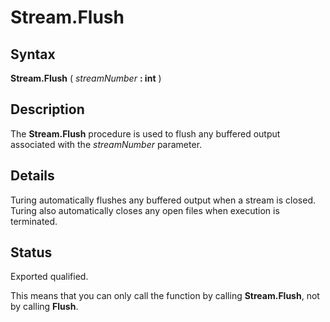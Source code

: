 
# Stream.Flush

## Syntax
**Stream.Flush** ( _streamNumber_ **: int** )

## Description
The **Stream.Flush** procedure is used to flush any buffered output associated with the _streamNumber_ parameter. 


## Details
Turing automatically flushes any buffered output when a stream is closed. Turing also automatically closes any open files when execution is terminated.


## Status
Exported qualified.

This means that you can only call the function by calling **Stream.Flush**, not by calling **Flush**.

